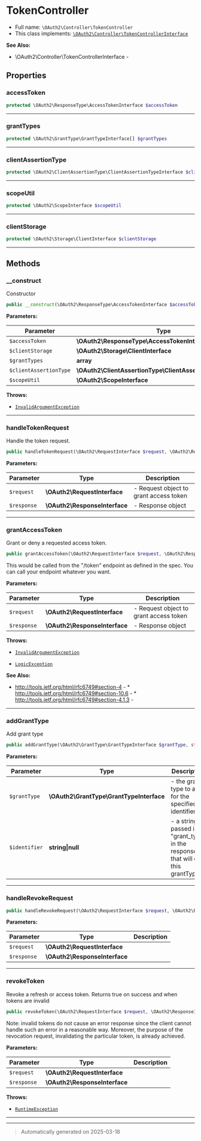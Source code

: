 
# TokenController





* Full name: `\OAuth2\Controller\TokenController`
* This class implements:
[`\OAuth2\Controller\TokenControllerInterface`](./TokenControllerInterface.md)

**See Also:**

* \OAuth2\Controller\TokenControllerInterface - 



## Properties


### accessToken



```php
protected \OAuth2\ResponseType\AccessTokenInterface $accessToken
```






***

### grantTypes



```php
protected \OAuth2\GrantType\GrantTypeInterface[] $grantTypes
```






***

### clientAssertionType



```php
protected \OAuth2\ClientAssertionType\ClientAssertionTypeInterface $clientAssertionType
```






***

### scopeUtil



```php
protected \OAuth2\ScopeInterface $scopeUtil
```






***

### clientStorage



```php
protected \OAuth2\Storage\ClientInterface $clientStorage
```






***

## Methods


### __construct

Constructor

```php
public __construct(\OAuth2\ResponseType\AccessTokenInterface $accessToken, \OAuth2\Storage\ClientInterface $clientStorage, array $grantTypes = array(), \OAuth2\ClientAssertionType\ClientAssertionTypeInterface $clientAssertionType = null, \OAuth2\ScopeInterface $scopeUtil = null): mixed
```








**Parameters:**

| Parameter | Type | Description |
|-----------|------|-------------|
| `$accessToken` | **\OAuth2\ResponseType\AccessTokenInterface** |  |
| `$clientStorage` | **\OAuth2\Storage\ClientInterface** |  |
| `$grantTypes` | **array** |  |
| `$clientAssertionType` | **\OAuth2\ClientAssertionType\ClientAssertionTypeInterface** |  |
| `$scopeUtil` | **\OAuth2\ScopeInterface** |  |




**Throws:**

- [`InvalidArgumentException`](../../InvalidArgumentException.md)



***

### handleTokenRequest

Handle the token request.

```php
public handleTokenRequest(\OAuth2\RequestInterface $request, \OAuth2\ResponseInterface $response): mixed
```








**Parameters:**

| Parameter | Type | Description |
|-----------|------|-------------|
| `$request` | **\OAuth2\RequestInterface** | - Request object to grant access token |
| `$response` | **\OAuth2\ResponseInterface** | - Response object |





***

### grantAccessToken

Grant or deny a requested access token.

```php
public grantAccessToken(\OAuth2\RequestInterface $request, \OAuth2\ResponseInterface $response): bool|null|array
```

This would be called from the "/token" endpoint as defined in the spec.
You can call your endpoint whatever you want.






**Parameters:**

| Parameter | Type | Description |
|-----------|------|-------------|
| `$request` | **\OAuth2\RequestInterface** | - Request object to grant access token |
| `$response` | **\OAuth2\ResponseInterface** | - Response object |




**Throws:**

- [`InvalidArgumentException`](../../InvalidArgumentException.md)

- [`LogicException`](../../LogicException.md)



**See Also:**

* http://tools.ietf.org/html/rfc6749#section-4 - * http://tools.ietf.org/html/rfc6749#section-10.6 - * http://tools.ietf.org/html/rfc6749#section-4.1.3 - 

***

### addGrantType

Add grant type

```php
public addGrantType(\OAuth2\GrantType\GrantTypeInterface $grantType, string|null $identifier = null): mixed
```








**Parameters:**

| Parameter | Type | Description |
|-----------|------|-------------|
| `$grantType` | **\OAuth2\GrantType\GrantTypeInterface** | - the grant type to add for the specified identifier |
| `$identifier` | **string&#124;null** | - a string passed in as &quot;grant_type&quot; in the response that will call this grantType |





***

### handleRevokeRequest



```php
public handleRevokeRequest(\OAuth2\RequestInterface $request, \OAuth2\ResponseInterface $response): mixed
```








**Parameters:**

| Parameter | Type | Description |
|-----------|------|-------------|
| `$request` | **\OAuth2\RequestInterface** |  |
| `$response` | **\OAuth2\ResponseInterface** |  |





***

### revokeToken

Revoke a refresh or access token. Returns true on success and when tokens are invalid

```php
public revokeToken(\OAuth2\RequestInterface $request, \OAuth2\ResponseInterface $response): bool|null
```

Note: invalid tokens do not cause an error response since the client
cannot handle such an error in a reasonable way.  Moreover, the
purpose of the revocation request, invalidating the particular token,
is already achieved.






**Parameters:**

| Parameter | Type | Description |
|-----------|------|-------------|
| `$request` | **\OAuth2\RequestInterface** |  |
| `$response` | **\OAuth2\ResponseInterface** |  |




**Throws:**

- [`RuntimeException`](../../RuntimeException.md)



***


***
> Automatically generated on 2025-03-18
